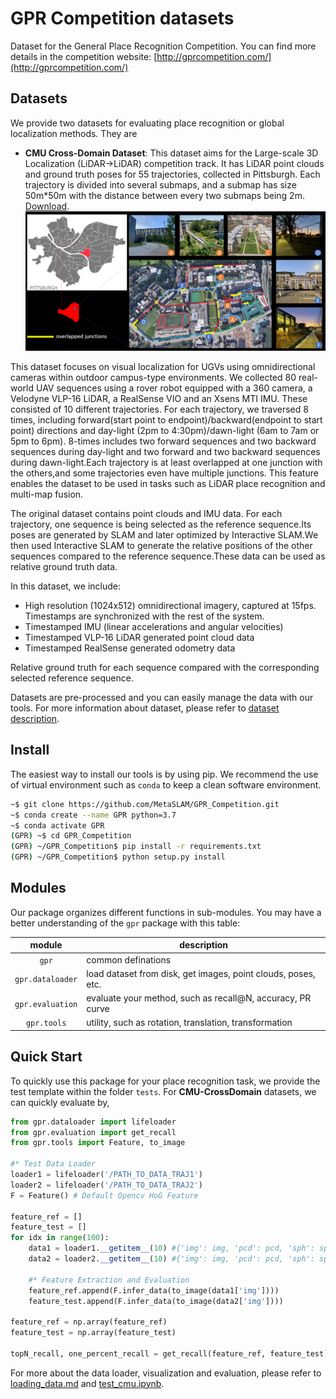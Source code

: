 # GPR Competition datasets

Dataset for the General Place Recognition Competition. You can find more details in the competition website: [http://gprcompetition.com/](http://gprcompetition.com/)

## Datasets

We provide two datasets for evaluating place recognition or global localization methods. They are

- **CMU Cross-Domain Dataset**: This dataset aims for the Large-scale 3D Localization (LiDAR→LiDAR) competition track. It has LiDAR point clouds and ground truth poses for 55 trajectories, collected in Pittsburgh. Each trajectory is divided into several submaps, and a submap has size 50m*50m with the distance between every two submaps being 2m. [Download](https://xxxx).  
    ![CMU_Lifelong](docs/data_pics/cmu_lifelong.png)

This dataset focuses on visual localization for UGVs using omnidirectional cameras within outdoor campus-type environments. We collected 80 real-world UAV sequences using a rover robot equipped with a 360 camera, a Velodyne VLP-16 LiDAR, a RealSense VIO and an Xsens MTI IMU. These consisted of 10 different trajectories. For each trajectory, we traversed 8 times, including forward(start point to endpoint)/backward(endpoint to start point) directions and day-light (2pm to 4:30pm)/dawn-light (6am to 7am or 5pm to 6pm). 8-times includes two forward sequences and two backward sequences during day-light and two forward and two backward sequences during dawn-light.Each trajectory is at least overlapped at one junction with the others,and some trajectories even have multiple junctions. This feature enables the dataset to be used in tasks such as LiDAR place recognition and multi-map fusion.

The original dataset contains point clouds and IMU data. For each trajectory, one sequence is being selected as the reference sequence.Its poses are generated by SLAM and later optimized by Interactive SLAM.We then used Interactive SLAM to generate the relative positions of the other sequences compared to the reference sequence.These data can be used as relative ground truth data.

In this dataset, we include:

* High resolution (1024x512) omnidirectional imagery, captured at 15fps. Timestamps are synchronized with the rest of the system.
* Timestamped IMU (linear accelerations and angular velocities)
* Timestamped VLP-16 LiDAR generated point cloud data
* Timestamped RealSense generated odometry data

Relative ground truth for each sequence compared with the corresponding selected reference sequence.

Datasets are pre-processed and you can easily manage the data with our tools. For more information about dataset, please refer to [dataset description](./docs/dataset_description.md).

## Install

The easiest way to install our tools is by using pip. We recommend the use of virtual environment such as `conda` to keep a clean software environment.

```bash
~$ git clone https://github.com/MetaSLAM/GPR_Competition.git
~$ conda create --name GPR python=3.7
~$ conda activate GPR
(GPR) ~$ cd GPR_Competition
(GPR) ~/GPR_Competition$ pip install -r requirements.txt
(GPR) ~/GPR_Competition$ python setup.py install
```

## Modules

Our package organizes different functions in sub-modules. You may have a better understanding of the `gpr` package with this table:

module | description
:--:   |--
`gpr`|common definations
`gpr.dataloader`|load dataset from disk, get images, point clouds, poses, etc.
`gpr.evaluation`|evaluate your method, such as recall@N, accuracy, PR curve
`gpr.tools`|utility, such as rotation, translation, transformation

## Quick Start

To quickly use this package for your place recognition task, we provide the test template within the folder `tests`. For **CMU-CrossDomain** datasets, we can quickly evaluate by,

```python
from gpr.dataloader import lifeloader
from gpr.evaluation import get_recall
from gpr.tools import Feature, to_image

#* Test Data Loader
loader1 = lifeloader('/PATH_TO_DATA_TRAJ1')
loader2 = lifeloader('/PATH_TO_DATA_TRAJ2')
F = Feature() # Default Opencv HoG Feature

feature_ref = []
feature_test = []
for idx in range(100):
    data1 = loader1.__getitem__(10) #{'img': img, 'pcd': pcd, 'sph': sph, 'top': top}
    data2 = loader2.__getitem__(10) #{'img': img, 'pcd': pcd, 'sph': sph, 'top': top}

    #* Feature Extraction and Evaluation
    feature_ref.append(F.infer_data(to_image(data1['img'])))
    feature_test.append(F.infer_data(to_image(data2['img'])))

feature_ref = np.array(feature_ref)
feature_test = np.array(feature_test)

topN_recall, one_percent_recall = get_recall(feature_ref, feature_test)
```

For more about the data loader, visualization and evaluation, please refer to [loading_data.md](./docs/loading_data.md) and [test_cmu.ipynb](./tests/test_cmu.ipynb).
